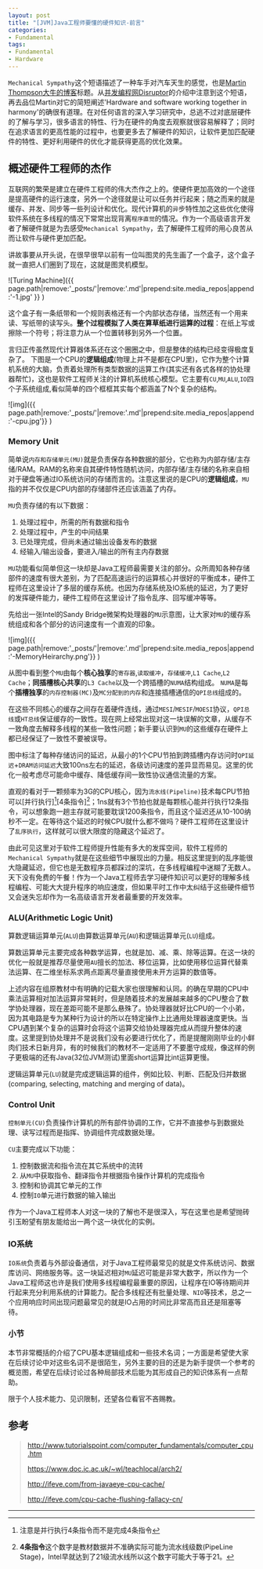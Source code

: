 ```yaml
---
layout: post
title: "[JVM]Java工程师要懂的硬件知识-前言"
categories:
- Fundamental
tags:
- Fundamental
- Hardware
---
```

`Mechanical Sympathy`这个短语描述了一种车手对汽车天生的感觉，也是[Martin Thompson大牛的博客](http://mechanical-sympathy.blogspot.sg/)标题。从[并发编程网Disruptor](http://ifeve.com/disruptor-cacheline-padding/)的介绍中注意到这个短语，再去品位Martin对它的简短阐述'Hardware and software working together in harmony'的确很有道理。在对任何语言的深入学习研究中，总逃不过对底层硬件的了解与学习，很多语言的特性、行为在硬件的角度去观察就很容易解释了；同时在追求语言的更高性能的过程中，也要更多去了解硬件的知识，让软件更加匹配硬件的特性、更好利用硬件的优化才能获得更高的优化效果。



概述硬件工程师的杰作
-----------------
互联网的繁荣是建立在硬件工程师的伟大杰作之上的。使硬件更加高效的一个途径是提高硬件的运行速度，另外一个途径就是让可以任务并行起来；随之而来的就是缓存、并发、同步等一些列设计和优化。现代计算机的`异`步特性加之这些优化使得软件系统在多线程的情况下常常出现背离`程序直觉`的情况。作为一个高级语言开发者了解硬件就是为去感受`Mechanical Sympathy`，去了解硬件工程师的用心良苦从而让软件与硬件更加匹配。

讲故事要从开头说，在很早很早以前有一位叫图灵的先生画了一个盒子，这个盒子就一直把人们圈到了现在，这就是图灵机模型。

![Turing Machine]({{ page.path|remove:'_posts/'|remove:'.md'|prepend:site.media_repos|append:'-1.jpg' }} )

这个盒子有一条纸带和一个规则表格还有一个内部状态存储，当然还有一个用来读、写纸带的读写头。**整个过程模拟了人类在算草纸进行运算的过程**：在纸上写或擦除一个符号；将注意力从一个位置转移到另外一个位置。

言归正传虽然现代计算器体系还在这个圈圈之中，但是整体的结构已经变得极度复杂了。
下图是一个CPU的**逻辑组成**(物理上并不是都在CPU里)，它作为整个计算机系统的大脑，负责着处理所有类型数据的运算工作(其实还有各式各样的协处理器帮忙)，这也是软件工程师关注的计算机系统核心模型。它主要有`CU`,`MU`,`ALU`,`IO`四个子系统组成,看似简单的四个框框其实每个都涵盖了N个复杂的结构。

![img]({{ page.path|remove:'_posts/'|remove:'.md'|prepend:site.media_repos|append:'-cpu.jpg'}} )

### Memory Unit

简单说`内存和存储单元(MU)`就是负责保存各种数据的部分，它也称为内部存储/主存储/RAM。RAM的名称来自其硬件特性随机访问，内部存储/主存储的名称来自相对于硬盘等通过IO系统访问的存储而言的。注意这里说的是CPU的**逻辑组成**，`MU`指的并不仅仅是CPU内部的存储部件还应该涵盖了内存。

`MU`负责存储的有以下数据：

1. 处理过程中，所需的所有数据和指令
2. 处理过程中，产生的中间结果
3. 已处理完成，但尚未通过输出设备发布的数据
4. 经输入/输出设备，要进入/输出的所有主内存数据

`MU`功能看似简单但这一块却是Java工程师最需要关注的部分。众所周知各种存储部件的速度有很大差别，为了匹配高速运行的运算核心并很好的平衡成本，硬件工程师在这里设计了多层的缓存系统。也因为存储系统及IO系统的延迟，为了更好的发挥硬件能力，硬件工程师在这里设计了指令乱序、回写缓冲等等。

先给出一张Intel的Sandy Bridge微架构处理器的`MU`示意图，让大家对`MU`的缓存系统组成和各个部分的访问速度有一个直观的印象。

![img]({{ page.path|remove:'_posts/'|remove:'.md'|prepend:site.media_repos|append:'-MemoryHeirarchy.png'}} )

从图中看到整个`MU`由每个**核心独享**的`寄存器`,`读取缓冲`，`存储缓冲`,`L1 Cache`,`L2 Cache`；**同插槽核心共享**的`L3 Cache`以及一个跨插槽的`NUMA`结构组成。
`NUMA`是每个**插槽独享**的`内存控制器(MC)`及`MC分配到的内存`和连接插槽通信的`QPI总线`组成的。

在这些不同核心的缓存之间存在着硬件连线，通过`MESI`/`MESIF`/`MOESI`协议，`QPI总线`或`HT总线`保证缓存的一致性。现在网上经常出现对这一块误解的文章，从缓存不一致角度去解释多线程的某些一致性问题；新手要认识到`MU`的这些缓存在硬件上都已经保证了一致性不要被误导。

图中标注了每种存储访问的延迟，从最小的1个CPU节拍到跨插槽内存访问时`QPI延迟`+`DRAM访问延迟`大致100ns左右的延迟，各级访问速度的差异显而易见。这里的优化一般考虑尽可能命中缓存、降低缓存间一致性协议通信流量的方案。

直观的看对于一颗频率为3G的CPU核心，因为`流水线(Pipeline)`技术每CPU节拍可以[并行执行][^1][4条指令][^2]；1ns就有3个节拍也就是每颗核心能并行执行12条指令，可以想象跑一趟主存就可能要耽误1200条指令，而且这个延迟还从10-100纳秒不一定。在等待这个延迟的时候CPU就什么都不做吗？硬件工程师在这里设计了`乱序执行`，这样就可以很大限度的隐藏这个延迟了。

由此可见这里对于软件工程师提升性能有多大的发挥空间，软件工程师的`Mechanical Sympathy`就是在这些细节中展现出的力量。相反这里提到的乱序能很大隐藏延迟，但它也是无数程序员都踩过的深坑，在多线程编程中迷糊了无数人。天下没有免费的午餐！作为一个Java工程师去学习硬件知识可以更好的理解多线程编程、可能大大提升程序的响应速度，但如果平时工作中太纠结于这些硬件细节又会迷失忘却作为一名高级语言开发者最重要的开发效率。

### ALU(Arithmetic Logic Unit)

算数逻辑运算单元(`ALU`)由算数运算单元(`AU`)和逻辑运算单元(`LU`)组成。

算数运算单元主要完成各种数学运算，也就是加、减、乘、除等运算。在这一块的优化一般就是推荐尽量使用`AU`擅长的加法、移位运算，比如使用移位运算代替乘法运算、在二维坐标系求两点距离尽量直接使用未开方运算的数值等。

上述内容在组原教材中有明确的记载大家也很理解和认同。的确在早期的CPU中乘法运算相对加法运算非常耗时，但是随着技术的发展越来越多的CPU整合了数学协处理器，现在差距可能不是那么悬殊了。协处理器就好比CPU的一个小弟，因为其电路是专为某种行为设计的所以在特定操作上比通用处理器速度更快。当CPU遇到某个复杂的运算时会将这个运算交给协处理器完成从而提升整体的速度。这里提到协处理并不是说我们没有必要进行优化了，而是提醒刚刚毕业的小鲜肉们技术日新月异，有的时候我们的教材不一定适用了不要墨守成规，像这样的例子更极端的还有Java(32位JVM测试)里面short运算比int运算更慢。

逻辑运算单元(`LU`)就是完成逻辑运算的组件，例如比较、判断、匹配及归并数据(comparing, selecting, matching and merging of data)。

### Control Unit

`控制单元(CU)`负责操作计算机的所有部件协调的工作，它并不直接参与到数据处理、读写过程而是指挥、协调组件完成数据处理。

`CU`主要完成以下功能：

1. 控制数据流和指令流在其它系统中的流转
2. 从`MU`中获取指令、翻译指令并根据指令操作计算机的完成指令
3. 控制和协调其它单元的工作
4. 控制`IO`单元进行数据的输入输出

作为一个Java工程师本人对这一块的了解也不是很深入，写在这里也是希望抛砖引玉盼望有朋友能给出一两个这一块优化的实例。

### IO系统

`IO系统`负责着与外部设备通信，对于Java工程师最常见的就是文件系统访问、数据库访问、网络服务等。这一块延迟相对`MU`延迟可能是非常大数字，所以作为一个Java工程师这也许是我们使用多线程编程最重要的原因，让程序在IO等待期间并行起来充分利用系统的计算能力。配合多线程还有批量处理、`NIO`等技术，总之一个应用响应时间出现问题最常见的就是IO占用的时间比非常高而且还是阻塞等待。

### 小节

本节非常概括的介绍了CPU基本逻辑组成和一些技术名词；一方面是希望使大家在后续讨论中对这些名词不是很陌生，另外主要的目的还是为新手提供一个参考的概览图，希望在后续讨论过各种局部技术后能为其形成自己的知识体系有一点帮助。

限于个人技术能力、见识限制，还望各位看官不吝赐教。


## 参考

> http://www.tutorialspoint.com/computer_fundamentals/computer_cpu.htm
>
> https://www.doc.ic.ac.uk/~wl/teachlocal/arch2/
>
> http://ifeve.com/from-javaeye-cpu-cache/
>
> http://ifeve.com/cpu-cache-flushing-fallacy-cn/


***

[^1]: 注意是并行执行4条指令而不是完成4条指令
[^2]: **4条指令**这个数字是教材数据并不准确实际可能为流水线级数(PipeLine Stage)，Intel早就达到了21级流水线所以这个数字可能大于等于21。



